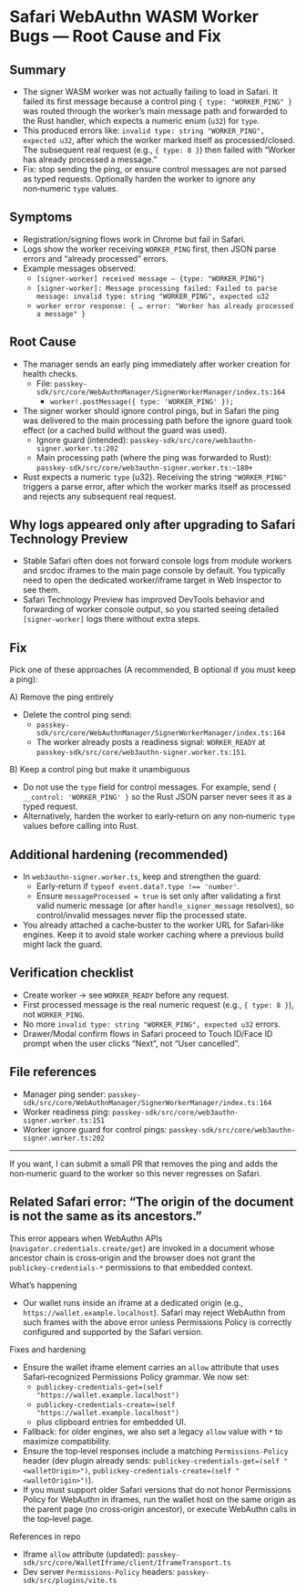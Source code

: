 # Safari WebAuthn WASM Worker Bugs — Root Cause and Fix

## Summary
- The signer WASM worker was not actually failing to load in Safari. It failed its first message because a control ping `{ type: "WORKER_PING" }` was routed through the worker’s main message path and forwarded to the Rust handler, which expects a numeric enum (`u32`) for `type`.
- This produced errors like: `invalid type: string "WORKER_PING", expected u32`, after which the worker marked itself as processed/closed. The subsequent real request (e.g., `{ type: 8 }`) then failed with “Worker has already processed a message.”
- Fix: stop sending the ping, or ensure control messages are not parsed as typed requests. Optionally harden the worker to ignore any non‑numeric `type` values.

## Symptoms
- Registration/signing flows work in Chrome but fail in Safari.
- Logs show the worker receiving `WORKER_PING` first, then JSON parse errors and “already processed” errors.
- Example messages observed:
  - `[signer-worker] received message – {type: "WORKER_PING"}`
  - `[signer-worker]: Message processing failed: Failed to parse message: invalid type: string "WORKER_PING", expected u32`
  - `worker error response: { … error: "Worker has already processed a message" }`

## Root Cause
- The manager sends an early ping immediately after worker creation for health checks.
  - File: `passkey-sdk/src/core/WebAuthnManager/SignerWorkerManager/index.ts:164`
    - `worker!.postMessage({ type: 'WORKER_PING' });`
- The signer worker should ignore control pings, but in Safari the ping was delivered to the main processing path before the ignore guard took effect (or a cached build without the guard was used).
  - Ignore guard (intended): `passkey-sdk/src/core/web3authn-signer.worker.ts:202`
  - Main processing path (where the ping was forwarded to Rust): `passkey-sdk/src/core/web3authn-signer.worker.ts:~180+`
- Rust expects a numeric `type` (u32). Receiving the string `"WORKER_PING"` triggers a parse error, after which the worker marks itself as processed and rejects any subsequent real request.

## Why logs appeared only after upgrading to Safari Technology Preview
- Stable Safari often does not forward console logs from module workers and srcdoc iframes to the main page console by default. You typically need to open the dedicated worker/iframe target in Web Inspector to see them.
- Safari Technology Preview has improved DevTools behavior and forwarding of worker console output, so you started seeing detailed `[signer-worker]` logs there without extra steps.

## Fix
Pick one of these approaches (A recommended, B optional if you must keep a ping):

A) Remove the ping entirely
- Delete the control ping send:
  - `passkey-sdk/src/core/WebAuthnManager/SignerWorkerManager/index.ts:164`
  - The worker already posts a readiness signal: `WORKER_READY` at `passkey-sdk/src/core/web3authn-signer.worker.ts:151`.

B) Keep a control ping but make it unambiguous
- Do not use the `type` field for control messages. For example, send `{ __control: 'WORKER_PING' }` so the Rust JSON parser never sees it as a typed request.
- Alternatively, harden the worker to early‑return on any non‑numeric `type` values before calling into Rust.

## Additional hardening (recommended)
- In `web3authn-signer.worker.ts`, keep and strengthen the guard:
  - Early‑return if `typeof event.data?.type !== 'number'`.
  - Ensure `messageProcessed = true` is set only after validating a first valid numeric message (or after `handle_signer_message` resolves), so control/invalid messages never flip the processed state.
- You already attached a cache‑buster to the worker URL for Safari‑like engines. Keep it to avoid stale worker caching where a previous build might lack the guard.

## Verification checklist
- Create worker → see `WORKER_READY` before any request.
- First processed message is the real numeric request (e.g., `{ type: 8 }`), not `WORKER_PING`.
- No more `invalid type: string "WORKER_PING", expected u32` errors.
- Drawer/Modal confirm flows in Safari proceed to Touch ID/Face ID prompt when the user clicks “Next”, not “User cancelled”.

## File references
- Manager ping sender: `passkey-sdk/src/core/WebAuthnManager/SignerWorkerManager/index.ts:164`
- Worker readiness ping: `passkey-sdk/src/core/web3authn-signer.worker.ts:151`
- Worker ignore guard for control pings: `passkey-sdk/src/core/web3authn-signer.worker.ts:202`

---
If you want, I can submit a small PR that removes the ping and adds the non‑numeric guard to the worker so this never regresses on Safari.

## Related Safari error: “The origin of the document is not the same as its ancestors.”

This error appears when WebAuthn APIs (`navigator.credentials.create/get`) are invoked in a document whose ancestor chain is cross‑origin and the browser does not grant the `publickey-credentials-*` permissions to that embedded context.

What’s happening
- Our wallet runs inside an iframe at a dedicated origin (e.g., `https://wallet.example.localhost`). Safari may reject WebAuthn from such frames with the above error unless Permissions Policy is correctly configured and supported by the Safari version.

Fixes and hardening
- Ensure the wallet iframe element carries an `allow` attribute that uses Safari‑recognized Permissions Policy grammar. We now set:
  - `publickey-credentials-get=(self "https://wallet.example.localhost")`
  - `publickey-credentials-create=(self "https://wallet.example.localhost")`
  - plus clipboard entries for embedded UI.
- Fallback: for older engines, we also set a legacy `allow` value with `*` to maximize compatibility.
- Ensure the top‑level responses include a matching `Permissions-Policy` header (dev plugin already sends: `publickey-credentials-get=(self "<walletOrigin>")`, `publickey-credentials-create=(self "<walletOrigin>")`).
- If you must support older Safari versions that do not honor Permissions Policy for WebAuthn in iframes, run the wallet host on the same origin as the parent page (no cross‑origin ancestor), or execute WebAuthn calls in the top‑level page.

References in repo
- Iframe `allow` attribute (updated): `passkey-sdk/src/core/WalletIframe/client/IframeTransport.ts`
- Dev server `Permissions-Policy` headers: `passkey-sdk/src/plugins/vite.ts`
